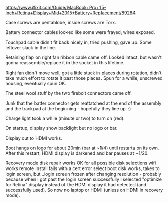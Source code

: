https://www.ifixit.com/Guide/MacBook+Pro+15-Inch+Retina+Display+Mid+2015+Battery+Replacement/89284

Case screws are pentablobe, inside screws are Torx.

Battery connector cables looked like some were frayed, wires exposed.

Touchpad cable didn't fit back nicely in, tried pushing, gave up.
Some leftover slack in the line.

Retaining flap on right fan ribbon cable came off. Looked intact, but
wasn't gonna reassemble/replace it in the socket in this lifetime.

Right fan didn't move well, got a little stuck in places during
rotation, didn't take much effort to rotate it past those places.
Spun for a while, unscrewed housing, eventually spun OK.

The steel wool stuff by the two firebolt connectors came off.

Junk that the batter connector gets reattatched at the end of the assembly
and the trackpad at the beginning - hopefully they line up. :)

Charge light took a while (minute or two) to turn on (red).

On startup, display show backlight but no logo or bar.

Display out to HDMI works.

Boot hangs on logo for about 20min (bar at ~1/4) until restarts on its own. 
After this restart, HDMI display is darkened and bar pauses at ~1/20.

Recovery mode
disk repair works OK for all possible disk selections
wifi works
remote install fails with a cert error
select boot disk works, takes to login screen, but
..login screen frozen after changing resolution - probably because when I got past the login screen successfully I selected "optimize for Retina" display instead of the HDMI display it had detected (and successfully used). So now no laptop or HDMI (unless on HDMI in recovery mode).
